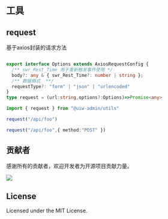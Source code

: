 # `工具`

## request

基于axios封装的请求方法

```ts

export interface Options extends AxiosRequestConfig {
  /** swr_Rest_Time 用于重新触发事件使用 */
  body?: any & { swr_Rest_Time?: number | string };
  /** 数据格式  **/
  requestType?: "form" | "json" | "urlencoded"
}
type request = (url:string,options?:Options)=>Promise<any>

```

```ts
import { request } from "@uiw-admin/utils"

request("/api/foo")

request("/api/foo",{ method:"POST" })

```

## 贡献者

感谢所有的贡献者，欢迎开发者为开源项目贡献力量。

<a href="https://github.com/uiwjs/uiw-admin/graphs/contributors">
  <img src="https://uiwjs.github.io/uiw-admin/CONTRIBUTORS.svg" />
</a>

## License

Licensed under the MIT License.